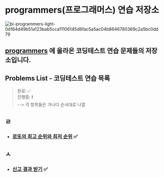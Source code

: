 # programmers(프로그래머스) 연습 저장소

![bi-programmers-light-0d164d49b51a123bab5cca11106145d6fac5a5ac04b8646780369c2a5bc0dd79](https://user-images.githubusercontent.com/99525990/158000578-5175d19a-e6a6-40a1-84e7-3e2d7db32eec.png)


## <a href="https://programmers.co.kr/learn/challenges" target="_blank">programmers</a> 에 올라온 코딩테스트 연습 문제들의 저장소입니다.

## Problems List - 코딩테스트 연습 목록

> 완료: ✅<br>
> 진행중: ❗️<br>
> --> 각 항목들은 가나다 순서대로 나열

## ㄹ
- ### <a href="https://programmers.co.kr/learn/courses/30/lessons/77484" target="_blank">로또의 최고 순위와 최저 순위</a> ✅

## ㅅ
- ### <a href="https://programmers.co.kr/learn/courses/30/lessons/92334" target="_blank">신고 결과 받기</a> ✅
